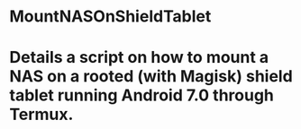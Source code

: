 # MountNASOnShieldTablet
# Details a script on how to mount a NAS on a rooted (with Magisk) shield tablet running Android 7.0 through Termux.
